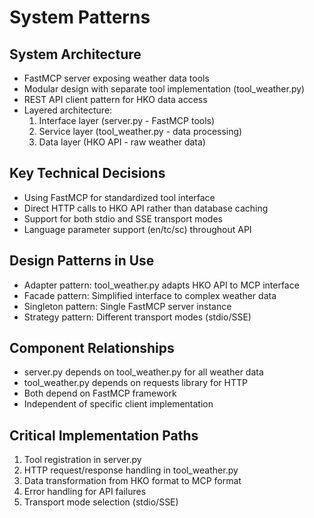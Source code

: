 # System Patterns

## System Architecture
- FastMCP server exposing weather data tools
- Modular design with separate tool implementation (tool_weather.py)
- REST API client pattern for HKO data access
- Layered architecture:
  1. Interface layer (server.py - FastMCP tools)
  2. Service layer (tool_weather.py - data processing)
  3. Data layer (HKO API - raw weather data)

## Key Technical Decisions
- Using FastMCP for standardized tool interface
- Direct HTTP calls to HKO API rather than database caching
- Support for both stdio and SSE transport modes
- Language parameter support (en/tc/sc) throughout API

## Design Patterns in Use
- Adapter pattern: tool_weather.py adapts HKO API to MCP interface
- Facade pattern: Simplified interface to complex weather data
- Singleton pattern: Single FastMCP server instance
- Strategy pattern: Different transport modes (stdio/SSE)

## Component Relationships
- server.py depends on tool_weather.py for all weather data
- tool_weather.py depends on requests library for HTTP
- Both depend on FastMCP framework
- Independent of specific client implementation

## Critical Implementation Paths
1. Tool registration in server.py
2. HTTP request/response handling in tool_weather.py
3. Data transformation from HKO format to MCP format
4. Error handling for API failures
5. Transport mode selection (stdio/SSE)
